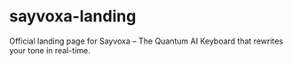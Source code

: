 # sayvoxa-landing
Official landing page for Sayvoxa – The Quantum AI Keyboard that rewrites your tone in real-time.
